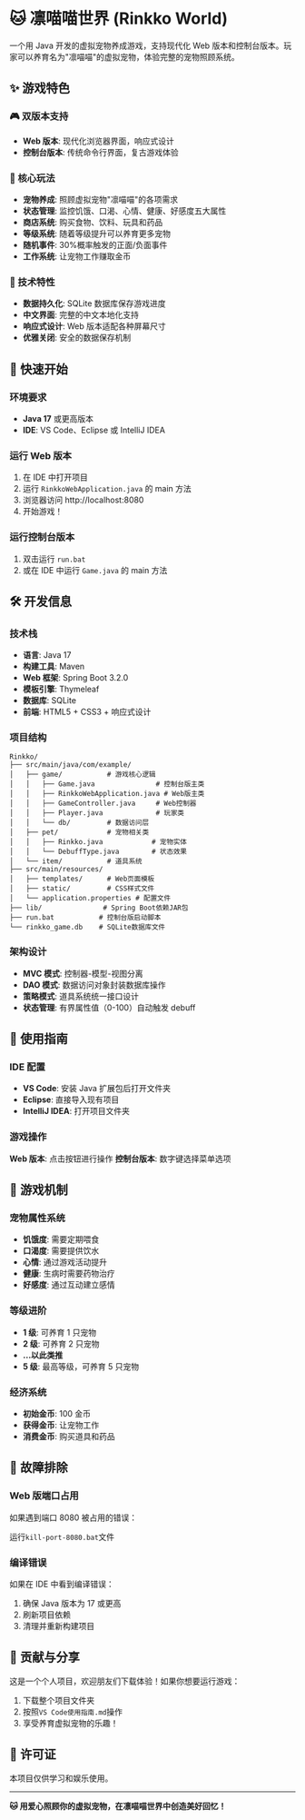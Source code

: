 # 🐱 凛喵喵世界 (Rinkko World)

一个用 Java 开发的虚拟宠物养成游戏，支持现代化 Web 版本和控制台版本。玩家可以养育名为"凛喵喵"的虚拟宠物，体验完整的宠物照顾系统。

## ✨ 游戏特色

### 🎮 双版本支持

- **Web 版本**: 现代化浏览器界面，响应式设计
- **控制台版本**: 传统命令行界面，复古游戏体验

### 🐾 核心玩法

- **宠物养成**: 照顾虚拟宠物"凛喵喵"的各项需求
- **状态管理**: 监控饥饿、口渴、心情、健康、好感度五大属性
- **商店系统**: 购买食物、饮料、玩具和药品
- **等级系统**: 随着等级提升可以养育更多宠物
- **随机事件**: 30%概率触发的正面/负面事件
- **工作系统**: 让宠物工作赚取金币

### 💾 技术特性

- **数据持久化**: SQLite 数据库保存游戏进度
- **中文界面**: 完整的中文本地化支持
- **响应式设计**: Web 版本适配各种屏幕尺寸
- **优雅关闭**: 安全的数据保存机制

## 🚀 快速开始

### 环境要求

- **Java 17** 或更高版本
- **IDE**: VS Code、Eclipse 或 IntelliJ IDEA

### 运行 Web 版本

1. 在 IDE 中打开项目
2. 运行 `RinkkoWebApplication.java` 的 main 方法
3. 浏览器访问 http://localhost:8080
4. 开始游戏！

### 运行控制台版本

1. 双击运行 `run.bat`
2. 或在 IDE 中运行 `Game.java` 的 main 方法

## 🛠️ 开发信息

### 技术栈

- **语言**: Java 17
- **构建工具**: Maven
- **Web 框架**: Spring Boot 3.2.0
- **模板引擎**: Thymeleaf
- **数据库**: SQLite
- **前端**: HTML5 + CSS3 + 响应式设计

### 项目结构

```
Rinkko/
├── src/main/java/com/example/
│   ├── game/           # 游戏核心逻辑
│   │   ├── Game.java               # 控制台版主类
│   │   ├── RinkkoWebApplication.java # Web版主类
│   │   ├── GameController.java     # Web控制器
│   │   ├── Player.java             # 玩家类
│   │   └── db/         # 数据访问层
│   ├── pet/            # 宠物相关类
│   │   ├── Rinkko.java            # 宠物实体
│   │   └── DebuffType.java        # 状态效果
│   └── item/           # 道具系统
├── src/main/resources/
│   ├── templates/      # Web页面模板
│   ├── static/         # CSS样式文件
│   └── application.properties # 配置文件
├── lib/               # Spring Boot依赖JAR包
├── run.bat           # 控制台版启动脚本
└── rinkko_game.db    # SQLite数据库文件
```

### 架构设计

- **MVC 模式**: 控制器-模型-视图分离
- **DAO 模式**: 数据访问对象封装数据库操作
- **策略模式**: 道具系统统一接口设计
- **状态管理**: 有界属性值（0-100）自动触发 debuff

## 📖 使用指南

### IDE 配置

- **VS Code**: 安装 Java 扩展包后打开文件夹
- **Eclipse**: 直接导入现有项目
- **IntelliJ IDEA**: 打开项目文件夹

### 游戏操作

**Web 版本**: 点击按钮进行操作
**控制台版本**: 数字键选择菜单选项

## 🎯 游戏机制

### 宠物属性系统

- **饥饿度**: 需要定期喂食
- **口渴度**: 需要提供饮水
- **心情**: 通过游戏活动提升
- **健康**: 生病时需要药物治疗
- **好感度**: 通过互动建立感情

### 等级进阶

- **1 级**: 可养育 1 只宠物
- **2 级**: 可养育 2 只宠物
- **...以此类推**
- **5 级**: 最高等级，可养育 5 只宠物

### 经济系统

- **初始金币**: 100 金币
- **获得金币**: 让宠物工作
- **消费金币**: 购买道具和药品

## 🔧 故障排除

### Web 版端口占用

如果遇到端口 8080 被占用的错误：

运行`kill-port-8080.bat`文件

### 编译错误

如果在 IDE 中看到编译错误：

1. 确保 Java 版本为 17 或更高
2. 刷新项目依赖
3. 清理并重新构建项目

## 🤝 贡献与分享

这是一个个人项目，欢迎朋友们下载体验！如果你想要运行游戏：

1. 下载整个项目文件夹
2. 按照`VS Code使用指南.md`操作
3. 享受养育虚拟宠物的乐趣！

## 📄 许可证

本项目仅供学习和娱乐使用。

---

**🐱 用爱心照顾你的虚拟宠物，在凛喵喵世界中创造美好回忆！**
